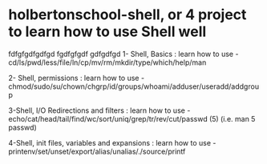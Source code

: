 # holbertonschool-shell, or 4 project to learn how to use Shell well
fdfgfgdfgdfgd
fgdfgfgdf
gdfgdfgd
1- Shell, Basics :
learn how to use - cd/ls/pwd/less/file/ln/cp/mv/rm/mkdir/type/which/help/man

2- Shell, permissions :
learn how to use - chmod/sudo/su/chown/chgrp/id/groups/whoami/adduser/useradd/addgroup

3-Shell, I/O Redirections and filters :
learn how to use - echo/cat/head/tail/find/wc/sort/uniq/grep/tr/rev/cut/passwd (5) (i.e. man 5 passwd)

4-Shell, init files, variables and expansions :
learn how to use - printenv/set/unset/export/alias/unalias/./source/printf
